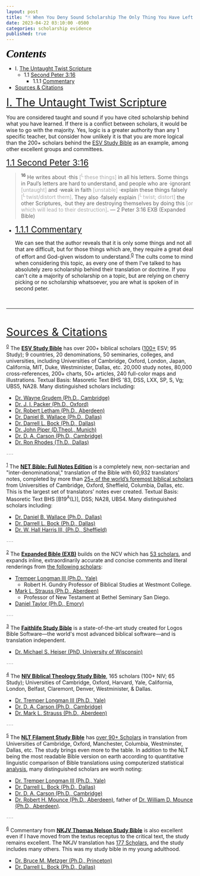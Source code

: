```yaml
---
layout: post
title: "🃏 When You Deny Sound Scholarship The Only Thing You Have Left Is Pride"
date: 2023-04-22 03:10:00 -0500
categories: scholarship evidence
published: true
---
```


<!-- A Guide To Spotting False Teachers And Avoiding False Assurance. -->

<a name="contents" style="font-family:'Times New Roman',Times,serif;font-style:italic;font-weight:bold;font-size:2.1em;color:black;">Contents</a>

- I. <a href="#untaught">The Untaught Twist Scripture</a>
    - 1.1 <a href="#2Peter3:16">Second Peter 3:16</a>
        - 1.1.1 <a href="#commentary">Commentary</a>
- <a href="#cite">Sources & Citations</a>

<!-- - ii.a.0. <a href="#esvsb_cite">ESV Study Bible</a>
- ii.a.1. <a href="#net_cite">NET Full Notes</a>
- ii.a.2. <a href="#exb_cite">Expanded Bible</a>
- ii.a.3. <a href="#logos_cite">Faithlife Study Bible</a>
- ii.a.4. <a href="#btsb_cite">Biblical Theology Study Bible</a>
- ii.a.5. <a href="#filament_cite">NLT Filament Study Bible</a>
- ii.a.6. <a href="#tnsb_cite">Thomas Nelson Study Bible</a> -->

<!-- Some movements within Christianity that teach Greek incorrectly are also reminiscent. -->

<!-- > <sup style="font-weight:bold;">16</sup> as also in all his letters, speaking in them of these things, in which are some things hard to understand, which the **untaught and unstable** distort, as they do also the rest of the Scriptures, to their own destruction. &mdash; 2 Peter 3:16 LSB (Legacy Standard Bible) -->

<a name="untaught" href="#contents" style="font-size:2.1em;">I. The Untaught Twist Scripture</a>

<!-- > Pride goes before destruction, and a haughty spirit before a fall. &mdash; Proverbs 16:18 ESV (English Standard Version) -->

You are considered taught and sound if you have cited scholarship behind what you have learned. If there is a conflict between scholars, it would be wise to go with the majority. Yes, logic is a greater authority than any 1 specific teacher, but consider how unlikely it is that you are more logical than the 200+ scholars behind the <a name="esvsb_notes" href="#esvsb_cite">ESV Study Bible</a> as an example, among other excellent groups and committees.

<a name="2Peter3:16" href="#contents" style="font-size:1.6em;">1.1 Second Peter 3:16</a>

> <sup style="font-weight:bold;">16</sup> He writes about ·this <span style="color:#A8A8A8;">[<sup>L</sup> these things]</span> in all his letters. Some things in Paul’s letters are hard to understand, and people who are ·ignorant <span style="color:#A8A8A8;">[untaught]</span> and ·weak in faith <span style="color:#A8A8A8;">[unstable]</span> ·explain these things falsely <span style="color:#A8A8A8;">[<sup>L</sup> twist/distort them]</span>. They also ·falsely explain <span style="color:#A8A8A8;">[<sup>L</sup> twist; distort]</span> the other Scriptures, ·but they are destroying themselves by doing this <span style="color:#A8A8A8;">[or which will lead to their destruction]</span>. &mdash; 2 Peter 3:16 EXB (Expanded Bible)

- <a name="commentary" href="#contents" style="font-size:1.6em;">1.1.1 Commentary</a>

    We can see that the author reveals that it is only some things and not all that are difficult, but for those things which are, they require a great deal of effort and God-given wisdom to understand.<sup><a name="esvsb_notes" href="#esvsb_cite">0</a></sup> The cults come to mind when considering this topic, as every one of them I've talked to has absolutely zero scholarship behind their translation or doctrine. If you can't cite a majority of scholarship on a topic, but are relying on cherry picking or no scholarship whatsoever, you are what is spoken of in second peter.

<!-- > **In all his letters** shows awareness of some kind of collection of Paul’s letters, with the number unspecified here. **Some things … hard to understand** does not say that everything in Paul’s letters is hard to understand, nor does it say that anything is “impossible to understand,” but it does imply that correctly interpreting some hard passages of Scripture requires much effort and God-given wisdom. **The ignorant and unstable twist** Paul’s teachings **as they do the other Scriptures**, implying that Paul’s writings were also considered Scripture in NT times, on the same level of divine authority as the OT Scripture. Greek graphē, here translated “Scriptures,” occurs 51 times in the NT, and every time it refers to the canonical OT Scripture, and not to any other writings, except that twice (here and 1 Tim. 5:18) some NT writings are also included. This indicates that NT books written or authorized by Christ’s apostles were recognized, at a very early date, to be God’s Word. -->


<br>

---

<br>

<a name="cite" href="#contents" style="font-size:2.1em;">Sources & Citations</a>

<sup><a name="esvsb_cite" href="#contents">0</a></sup> The [**ESV Study Bible**](https://amzn.to/3WsN0Uw) has over 200+ biblical scholars ([100+](https://www.esv.org/translation/) ESV; 95 Study); 9 countries, 20 denominations, 50 seminaries, colleges, and universities, including Universities of Cambridge, Oxford, London, Japan, California, MIT, Duke, Westminister, Dallas, etc. 20,000 study notes, 80,000 cross-references, 200+ charts, 50+ articles, 240 full-color maps and illustrations. Textual Basis: Masoretic Text BHS '83, DSS, LXX, SP, S, Vg; UBS5, NA28. Many distinguished scholars including:

<!--  -->

- [Dr. Wayne Grudem (Ph.D., Cambridge)](https://youtu.be/s9e3Y2SMXag)
- [Dr. J. I. Packer (Ph.D., Oxford)](https://youtu.be/jOFsFgUUdZo)
- [Dr. Robert Letham (Ph.D., Aberdeen)](https://www.greystoneinstitute.org/robert-letham)
- [Dr. Daniel B. Wallace (Ph.D., Dallas)](https://youtu.be/NikVdhp0YFs)
- [Dr. Darrell L. Bock (Ph.D., Dallas)]()
- [Dr. John Piper (D.Theol., Munich)]()
- [Dr. D. A. Carson (Ph.D., Cambridge)](https://www.crossway.org/authors/d-a-carson/)
- [Dr. Ron Rhodes (Th.D., Dallas)]()

<span style="color:#A8A8A8;">---</span>

<sup><a name="net_cite" href="#contents">1</a></sup> The [**NET Bible: Full Notes Edition**](https://amzn.to/3WLAgbr) is a completely new, non-sectarian and "inter-denominational," translation of the Bible with 60,932 translators’ notes, completed by more than <a href="https://netbible.com/preface/">25+ of the world’s foremost biblical scholars</a> from Universities of Cambridge, Oxford, Sheffield, Columbia, Dallas, etc. This is the largest set of translators’ notes ever created. Textual Basis: Masoretic Text BHS [B19<sup>A</sup>(L)], DSS; NA28, UBS4. Many distinguished scholars including:

<!--  -->

- [Dr. Daniel B. Wallace (Ph.D., Dallas)](https://youtu.be/NikVdhp0YFs)
- [Dr. Darrell L. Bock (Ph.D., Dallas)]()
- [Dr. W. Hall Harris III, (Ph.D., Sheffield)]()

<span style="color:#A8A8A8;">---</span>

<sup><a name="exb_cite" href="#contents">2</a></sup> The [**Expanded Bible (EXB)**](https://amzn.to/3vlMXy5) builds on the NCV which has [53 scholars](https://www.gotquestions.org/New-Century-Version-NCV.html), and expands inline, extraordinarily accurate and concise comments and literal renderings from [the following scholars](https://www.biblegateway.com/versions/Expanded-Bible-EXB/):

<!--  -->

- [Tremper Longman III (Ph.D., Yale)]()
    - Robert H. Gundry Professor of Biblical Studies at Westmont College.
- [Mark L. Strauss (Ph.D., Aberdeen)]()
    - Professor of New Testament at Bethel Seminary San Diego.
- [Daniel Taylor (Ph.D., Emory)]()

<span style="color:#A8A8A8;">---</span>


<sup><a name="logos_cite" href="#contents">3</a></sup> The [**Faithlife Study Bible**](https://www.logos.com/product/36338/faithlife-study-bible?ssi=0) is a state-of-the-art study created for Logos Bible Software&mdash;the world's most advanced biblical software&mdash;and is translation independent.

<!--  -->

- [Dr. Michael S. Heiser (PhD, University of Wisconsin)](https://www.youtube.com/@DRMSH)

<span style="color:#A8A8A8;">---</span>

<sup><a name="btsb_cite" href="#contents">4</a></sup> The [**NIV Biblical Theology Study Bible**](https://amzn.to/417o3A0), 165 scholars (100+ NIV; 65 Study); Universities of Cambridge, Oxford, Harvard, Yale, California, London, Belfast, Claremont, Denver, Westminister, & Dallas. 
    
<!--  -->

- [Dr. Tremper Longman III (Ph.D., Yale)]()
- [Dr. D. A. Carson (Ph.D., Cambridge)](https://www.crossway.org/authors/d-a-carson/)
- [Dr. Mark L. Strauss (Ph.D., Aberdeen)]()

<span style="color:#A8A8A8;">---</span>

<sup><a name="filament_cite" href="#contents">5</a></sup> The [**NLT Filament Study Bible**](https://amzn.to/3CcB5Cu) has [over 90+ Scholars](https://www.tyndale.com/nlt/meet-the-scholars) in translation from Universities of Cambridge, Oxford, Manchester, Columbia, Westminster, Dallas, etc. The study brings even more to the table. In addition to the NLT being the most readable Bible version on earth according to quantitative linguistic comparison of Bible translations using computerized statistical [analysis](/assets/docs/AnalysisGBI.pdf), many distinguished scholars are worth noting:

<!--  -->

- [Dr. Tremper Longman III (Ph.D., Yale)]()
- [Dr. Darrell L. Bock (Ph.D., Dallas)]()
- [Dr. D. A. Carson (Ph.D., Cambridge)](https://www.crossway.org/authors/d-a-carson/)
- [Dr. Robert H. Mounce (Ph.D., Aberdeen)](https://www.billmounce.com/), father of [Dr. William D. Mounce (Ph.D., Aberdeen)](https://www.billmounce.com/).

<span style="color:#A8A8A8;">---</span>

<sup><a name="tnsb_cite" href="#contents">6</a></sup> Commentary from [**NKJV Thomas Nelson Study Bible**](https://amzn.to/3Lqjw6W) is also excellent even if I have moved from the textus receptus to the critical text, the study remains excellent. The NKJV translation has [177 Scholars](https://www.zeolla.org/christian/versions/misc/translators.htm), and the study includes many others. This was my study bible in my young adulthood.

<!--  -->

- [Dr. Bruce M. Metzger (Ph.D., Princeton)]()
- [Dr. Darrell L. Bock (Ph.D., Dallas)]()

<!-- <span style="color:#A8A8A8;">---</span> -->

<!-- <sup><a name="mac_cite" href="#contents">8</a></sup> I sometimes include the [**MacArthur Study Bible**](https://amzn.to/3UFP1g2) by John MacArthur. Only because he was one of my mentors teachers. While I think he is wrong on a few points, and too controversial maybe, his doctrine is still sound. -->

<script>
    var refTagger = {
        settings: {
            bibleVersion: 'ESV'
        }
    }; 

    (function(d, t) {
        var n=d.querySelector('[nonce]');
        refTagger.settings.nonce = n && (n.nonce||n.getAttribute('nonce'));
        var g = d.createElement(t), s = d.getElementsByTagName(t)[0];
        g.src = 'https://api.reftagger.com/v2/RefTagger.js';
        g.nonce = refTagger.settings.nonce;
        s.parentNode.insertBefore(g, s);
    }(document, 'script'));
</script>